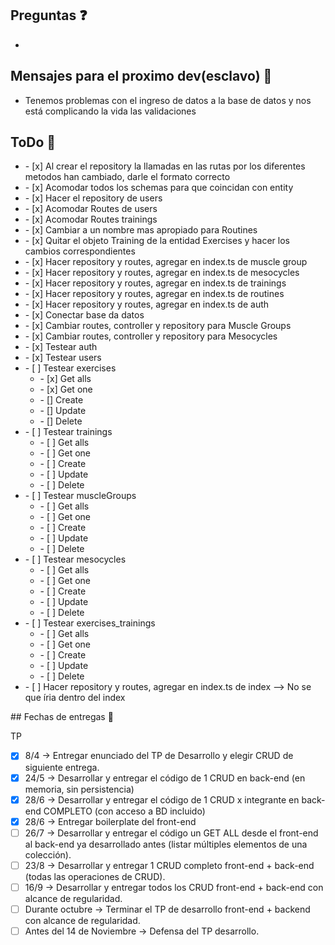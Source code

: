 ## Preguntas ❓
- 

## Mensajes para el proximo dev(esclavo) 📨

- Tenemos problemas con el ingreso de datos a la base de datos y nos está complicando la vida las validaciones

## ToDo 📃
<ul> 
<li>- [x] Al crear el repository la llamadas en las rutas por los diferentes metodos han cambiado, darle el formato correcto</li>
<li>- [x] Acomodar todos los schemas para que coincidan con entity</li>
<li>- [x] Hacer el repository de users</li>
<li>- [x] Acomodar Routes de users</li>
<li>- [x] Acomodar Routes trainings</li>
<li>- [x] Cambiar a un nombre mas apropiado para Routines</li>
<li>- [x] Quitar el objeto Training de la entidad Exercises y hacer los cambios correspondientes</li>
<li>- [x] Hacer repository y routes, agregar en index.ts de muscle group</li>
<li>- [x] Hacer repository y routes, agregar en index.ts de mesocycles</li>
<li>- [x] Hacer repository y routes, agregar en index.ts de trainings</li>
<li>- [x] Hacer repository y routes, agregar en index.ts de routines</li>
<li>- [x] Hacer repository y routes, agregar en index.ts de auth</li>
<li>- [x] Conectar base da datos</li>
<li>- [x] Cambiar routes, controller y repository para Muscle Groups</li>
<li>- [x] Cambiar routes, controller y repository para Mesocycles</li>
<li>- [x] Testear auth</li>
<li>- [x] Testear users</li>
<li>- [ ] Testear exercises
    <ul>
    <li>- [x] Get alls</li>
    <li>- [x] Get one </li>
    <li>- [] Create </li>
    <li>- [] Update </li>
    <li>- [] Delete </li>
    </ul>
</li>

<li>- [ ] Testear trainings
    <ul>
    <li>- [ ] Get alls</li>
    <li>- [ ] Get one </li>
    <li>- [ ] Create </li>
    <li>- [ ] Update </li>
    <li>- [ ] Delete </li>
    </ul>
</li>
<li>- [ ] Testear muscleGroups
    <ul>
    <li>- [ ] Get alls</li>
    <li>- [ ] Get one </li>
    <li>- [ ] Create </li>
    <li>- [ ] Update </li>
    <li>- [ ] Delete </li>
    </ul>
</li>
<li>- [ ] Testear mesocycles
    <ul>
    <li>- [ ] Get alls</li>
    <li>- [ ] Get one </li>
    <li>- [ ] Create </li>
    <li>- [ ] Update </li>
    <li>- [ ] Delete </li>
    </ul>
</li>
<li>- [ ] Testear exercises_trainings
    <ul>
    <li>- [ ] Get alls</li>
    <li>- [ ] Get one </li>
    <li>- [ ] Create </li>
    <li>- [ ] Update </li>
    <li>- [ ] Delete </li>
    </ul>
</li>
<li>- [ ] Hacer repository y routes, agregar en index.ts de index --> No se que íria dentro del index</li>
</ul>
## Fechas de entregas 📅

TP

- [x] 8/4 -> Entregar enunciado del TP de Desarrollo y elegir CRUD de siguiente entrega.
- [x] 24/5 -> Desarrollar y entregar el código de 1 CRUD en back-end (en memoria, sin persistencia)
- [x] 28/6 -> Desarrollar y entregar el código de 1 CRUD x integrante en back-end COMPLETO (con acceso a BD incluido)
- [x] 28/6 -> Entregar boilerplate del front-end
- [ ] 26/7 -> Desarrollar y entregar el código un GET ALL desde el front-end al back-end ya desarrollado antes (listar múltiples elementos de una colección).
- [ ] 23/8 -> Desarrollar y entregar 1 CRUD completo front-end + back-end (todas las operaciones de CRUD).
- [ ] 16/9 -> Desarrollar y entregar todos los CRUD front-end + back-end con alcance de regularidad.
- [ ] Durante octubre -> Terminar el TP de desarrollo front-end + backend con alcance de regularidad.
- [ ] Antes del 14 de Noviembre -> Defensa del TP desarrollo.
